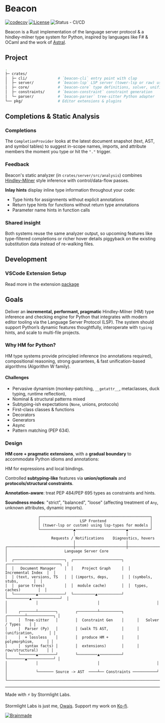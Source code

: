# Beacon

[![codecov](https://codecov.io/gh/stormlightlabs/beacon/branch/main/graph/badge.svg)](https://codecov.io/gh/stormlightlabs/beacon)
[![License](https://img.shields.io/badge/License-MIT-blue.svg)](LICENSE)
![Status - CI/CD](https://github.com/stormlightlabs/beacon/actions/workflows/ci.yml/badge.svg)

Beacon is a Rust implementation of the language server protocol & a hindley-milner type system for Python, inspired by languages like F# & OCaml and the work of [Astral](https://astral.sh).

## Project

```sh
.
├─ crates/
│  ├─ cli/              # `beacon-cli` entry point with clap
│  ├─ server/           # `beacon-lsp` LSP server (tower-lsp or raw) using lsp-types
│  ├─ core/             # `beacon-core` type definitions, solver, unifier
│  ├─ constraints/      # `beacon-constraint` constraint generation
│  └─ parser/           # `beacon-parser` tree-sitter Python adapter
└── pkg/                # Editor extensions & plugins
```

## Completions & Static Analysis

### Completions

The `CompletionProvider` looks at the latest document snapshot (text, AST, and symbol tables) to suggest in-scope names, imports, and attribute members the moment you type or hit the `"."` trigger.

### Feedback

Beacon's static analyzer (in `crates/server/src/analysis`) combines [Hindley-Milner](#why-hm-for-python) style inference with control/data-flow passes.

**Inlay hints** display inline type information throughout your code:

- Type hints for assignments without explicit annotations
- Return type hints for functions without return type annotations
- Parameter name hints in function calls

### Shared insight

Both systems reuse the same analyzer output, so upcoming features like type-filtered completions or richer hover details piggyback on the existing substitution data instead of re-walking files.

## Development

### VSCode Extension Setup

Read more in the extension [package](./pkg/vscode/README.md)

## Goals

Deliver an **incremental, performant, pragmatic** Hindley-Milner (HM) type inference and checking engine for Python that integrates with modern editor tooling via the Language Server Protocol (LSP).
The system should support Python’s dynamic features thoughtfully, interoperate with `typing` hints, and scale to multi-file projects.

### Why HM for Python?

HM type systems provide principled inference (no annotations required), compositional reasoning, strong guarantees, & fast unification-based algorithms (Algorithm W family).

#### Challenges

- Pervasive dynamism (monkey-patching, `__getattr__`, metaclasses, duck typing, runtime reflection),
- Nominal & structural patterns mixed
- Subtyping-ish expectations (`None`, unions, protocols)
- First-class classes & functions
- Decorators
- Generators
- Async
- Pattern matching (PEP 634).

### Design

**HM core + pragmatic extensions**, with a **gradual boundary** to accommodate Python idioms and annotations:

HM for expressions and local bindings.

Controlled **subtyping-like** features via **union/optionals** and **protocols/structural constraints**.

**Annotation-aware**: treat PEP 484/PEP 695 types as constraints and hints.

**Soundness modes**: "strict", "balanced", "loose" (affecting treatment of `Any`, unknown attributes, dynamic imports).

```text
               ┌──────────────────────────────────────────────────┐
               │                  LSP Frontend                    │
               │ (tower-lsp or custom) using lsp-types for models │
               └───────────────▲───────────────────────▲──────────┘
                               │                       │
                     Requests / Notifications    Diagnostics, hovers
                               │                       │
┌──────────────────────────────┼───────────────────────┼────────────────────────────┐
│                          Language Server Core                                     │
│  ┌───────────────────────┐  ┌──────────────────────┐  ┌────────────────────────┐  │
│  │   Document Manager    │  │    Project Graph     │  │     Incremental Index  │  │
│  │ (text, versions, TS   │  │ (imports, deps,      │  │ (symbols, stubs,       │  │
│  │  parse trees)         │  │  module cache)       │  │  types, caches)        │  │
│  └──────────▲────────────┘  └──────────▲───────────┘  └──────────▲─────────────┘  │
│             │                           │                          │              │
│     ┌───────┴────────┐        ┌─────────┴──────────┐      ┌────────┴────────────┐ │
│     │  Tree-sitter   │        │  Constraint Gen    │      │   Solver / Types    │ │
│     │  Parser (Py)   │        │ (walk TS AST,      │      │ (unification,       │ │
│     │  + lossless    │        │  produce HM +      │      │  polymorphism,      │ │
│     │  syntax facts) │        │  extensions)       │      │  row/structural)    │ │
│     └───────▲────────┘        └─────────▲──────────┘      └────────▲────────────┘ │
│             │                           │                          │              │
│             └─────── Source -> AST  ────┴── Constraints ───────────┘              │
└───────────────────────────────────────────────────────────────────────────────────┘
```

---

Made with ⚡️ by Stormlight Labs.

Stormlight Labs is just me, [Owais](https://github.com/desertthunder). Support my work on [Ko-fi](https://ko-fi.com/desertthunder).

[![Brainmade](https://brainmade.org/88x31-dark.png)](https://brainmade.org)
